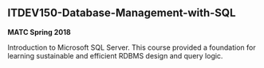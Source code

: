 ITDEV150-Database-Management-with-SQL
------
**MATC Spring 2018**

Introduction to Microsoft SQL Server.  This course provided a foundation for learning sustainable and efficient RDBMS design and query logic.
